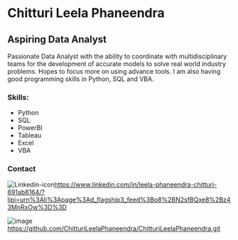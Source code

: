 # Chitturi Leela Phaneendra

## Aspiring Data Analyst
Passionate Data Analyst with the ability to coordinate with multidisciplinary teams for the development of accurate models to solve real world industry problems. Hopes to focus more on using advance tools. I am also having good programming skills in Python, SQL and VBA.

### Skills:
* Python
* SQL
* PowerBI
* Tableau
* Excel
* VBA

### Contact
![Linkedin-icon](https://user-images.githubusercontent.com/128988629/227791773-e50cb320-9add-4420-95cd-1fbf12ebb637.png)https://www.linkedin.com/in/leela-phaneendra-chitturi-691ab8164/?lipi=urn%3Ali%3Apage%3Ad_flagship3_feed%3Bo8%2BN2sfBQxe8%2Bz43MnRxOw%3D%3D

![image](https://user-images.githubusercontent.com/128988629/227792441-98143a55-6fb3-484a-89c9-8d53cd9e147f.png)https://github.com/ChitturiLeelaPhaneendra/ChitturiLeelaPhaneendra.git
